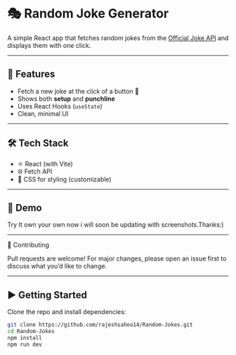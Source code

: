 # 🎭 Random Joke Generator 

A simple React app that fetches random jokes from the [Official Joke API](https://official-joke-api.appspot.com/) and displays them with one click. 

---

## 🚀 Features
- Fetch a new joke at the click of a button 🎉
- Shows both **setup** and **punchline**
- Uses React Hooks (`useState`)
- Clean, minimal UI

---

## 🛠️ Tech Stack
- ⚛️ React (with Vite)
- 🌐 Fetch API
- 🎨 CSS for styling (customizable)

---

## 📸 Demo
Try It own your own now i will soon be updating with screenshots.Thanks:)

---

🙌 Contributing

Pull requests are welcome! For major changes, please open an issue first to discuss what you’d like to change.

---

## ▶️ Getting Started

Clone the repo and install dependencies:

```bash
git clone https://github.com/rajeshsahoo14/Random-Jokes.git
cd Random-Jokes
npm install
npm run dev


